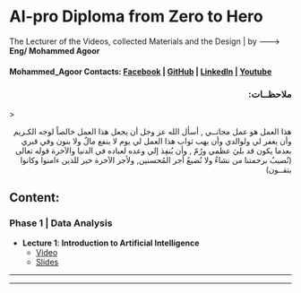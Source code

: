 # AI-pro Diploma from Zero to Hero
The Lecturer of the Videos, collected Materials and the Design | by --->  __Eng/ Mohammed Agoor__ <br />
#### Mohammed_Agoor Contacts:  [Facebook](https://www.facebook.com/agoormachine/) | [GitHub](https://www.github.com/AGOOR97/) | [LinkedIn](https://www.linkedin.com/in/mlagoor/) | [Youtube](https://www.youtube.com/MohammedAgoor)   <br />



<h3 align='right'> :ملاحظــات  </h3>  
> <p align='right'> هذا العمل هو عمل مجانــي , أسأل الله عز وجل أن يجعل هذا العمل خالصاً لوجه الكـريم وأن يغفر لي ولوالدي وأن يهب ثواب هذا العمل لي يوم لا ينفع مالٌ ولا بنون وفي قبري بعدما يكون قد بليَ عظمي ورُمّ , وأن يُنفِذ إلي وعده لعباده في الدنيا والآخرة قوله تعالى (نُصيبُ برحمتنا من نشاءُ ولا نُضيعُ أجر المُحسنين, ولأجر الآخرة خير للذين ءامنوا وكانوا يتقــون)  </p>



## Content:
### Phase 1 | Data Analysis
- __Lecture 1__: **Introduction to Artificial Intelligence**
  - [Video](https://www.youtube.com/watch?v=oWpiRKboJMA&list=PLPL82Je6Igwgpe-m6hwBQOl878BTkWWSN)
  - [Slides](https://drive.google.com/file/d/1S7EN5A2QgyH59ScnZAZM_7sE8h-1QJZM/view?usp=sharing)   <br />
--------------------------------------------------------------------------------------------------------------------------------------------



----------------------------------------------------------------------------------------------------------------------------------------------
